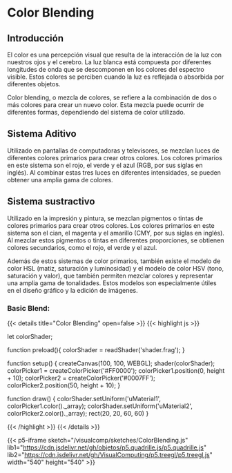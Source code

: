 # Color Blending

## Introducción

El color es una percepción visual que resulta de la interacción de la luz con nuestros ojos y el cerebro. La luz blanca está compuesta por diferentes longitudes de onda que se descomponen en los colores del espectro visible. Estos colores se perciben cuando la luz es reflejada o absorbida por diferentes objetos.

Color blending, o mezcla de colores, se refiere a la combinación de dos o más colores para crear un nuevo color. Esta mezcla puede ocurrir de diferentes formas, dependiendo del sistema de color utilizado.

## Sistema Aditivo
Utilizado en pantallas de computadoras y televisores, se mezclan luces de diferentes colores primarios para crear otros colores. Los colores primarios en este sistema son el rojo, el verde y el azul (RGB, por sus siglas en inglés). Al combinar estas tres luces en diferentes intensidades, se pueden obtener una amplia gama de colores.

## Sistema sustractivo
Utilizado en la impresión y pintura, se mezclan pigmentos o tintas de colores primarios para crear otros colores. Los colores primarios en este sistema son el cian, el magenta y el amarillo (CMY, por sus siglas en inglés). Al mezclar estos pigmentos o tintas en diferentes proporciones, se obtienen colores secundarios, como el rojo, el verde y el azul.

Además de estos sistemas de color primarios, también existe el modelo de color HSL (matiz, saturación y luminosidad) y el modelo de color HSV (tono, saturación y valor), que también permiten mezclar colores y representar una amplia gama de tonalidades. Estos modelos son especialmente útiles en el diseño gráfico y la edición de imágenes.


### Basic Blend:

{{< details title="Color Blending" open=false >}}
{{< highlight js >}}

let colorShader;

function preload(){
  colorShader = readShader('shader.frag');
}

function setup() {
  createCanvas(100, 100, WEBGL);
  shader(colorShader);
  colorPicker1 = createColorPicker('#FF0000');
  colorPicker1.position(0, height + 10);
  colorPicker2 = createColorPicker('#0007FF');
  colorPicker2.position(50, height + 10);
}

function draw() {
  colorShader.setUniform('uMaterial1', colorPicker1.color()._array);
  colorShader.setUniform('uMaterial2', colorPicker2.color()._array);
  rect(20, 20, 60, 60)
}

{{< /highlight >}}
{{< /details >}}

{{< p5-iframe sketch="/visualcomp/sketches/ColorBlending.js" lib1="https://cdn.jsdelivr.net/gh/objetos/p5.quadrille.js/p5.quadrille.js" lib2="https://cdn.jsdelivr.net/gh/VisualComputing/p5.treegl/p5.treegl.js" width="540" height="540" >}}
